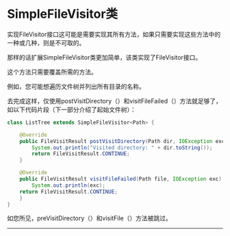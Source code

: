 # SimpleFileVisitor类

实现FileVisitor接口这可能是需要实现其所有方法，如果只需要实现这些方法中的一种或几种，则是不可取的。 

那样的话扩展SimpleFileVisitor类更加简单，该类实现了FileVisitor接口。 

这个方法只需要覆盖所需的方法。

例如，您可能想遍历文件树并列出所有目录的名称。 

去完成这样，仅使用postVisitDirectory（）和visitFileFailed（）方法就足够了，如以下代码片段（下一部分介绍了起始文件树）：

```Java
class ListTree extends SimpleFileVisitor<Path> {

    @Override
    public FileVisitResult postVisitDirectory(Path dir, IOException exc) {
        System.out.println("Visited directory: " + dir.toString());
        return FileVisitResult.CONTINUE;
    }

    @Override
    public FileVisitResult visitFileFailed(Path file, IOException exc) {
        System.out.println(exc);
    return FileVisitResult.CONTINUE;
    }
}

```

如您所见，preVisitDirectory（）和visitFile（）方法被跳过。

----